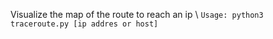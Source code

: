 Visualize the map of the route to reach an ip \\
`Usage: python3 traceroute.py [ip addres or host]`
